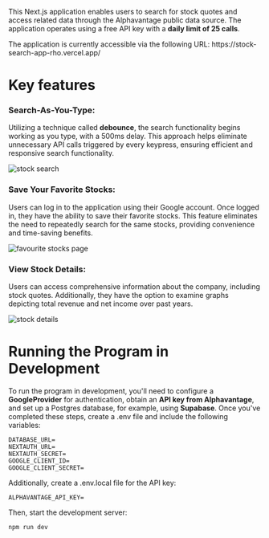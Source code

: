 <p>This Next.js application enables users to search for stock quotes and access related data through the Alphavantage public data source. The application operates using a free API key with a <b>daily limit of 25 calls</b>.</p>
<p>The application is currently accessible via the following URL: https://stock-search-app-rho.vercel.app/</p>

# Key features
### Search-As-You-Type: 
<p> Utilizing a technique called <b>debounce</b>, the search functionality begins working as you type, with a 500ms delay. This approach helps eliminate unnecessary API calls triggered by every keypress, ensuring efficient and responsive search functionality.</p>
<img src="https://github.com/tamadam/stock-search-app/assets/60942087/b91d8e8b-4dcd-4157-8899-8b788415e7a4" alt="stock search">

<br/>

### Save Your Favorite Stocks: 
<p> Users can log in to the application using their Google account. Once logged in, they have the ability to save their favorite stocks. This feature eliminates the need to repeatedly search for the same stocks, providing convenience and time-saving benefits.</p>
<img src="https://github.com/tamadam/stock-search-app/assets/60942087/a92bdcc5-db37-4bc2-bd3e-af971ad2ff59" alt="favourite stocks page" />
<br/>

### View Stock Details:
<p>Users can access comprehensive information about the company, including stock quotes. Additionally, they have the option to examine graphs depicting total revenue and net income over past years.</p>
<img src="https://github.com/tamadam/stock-search-app/assets/60942087/057ec10d-749d-42fa-81f0-cf95e844148e" alt="stock details" />

# Running the Program in Development

To run the program in development, you'll need to configure a <b>GoogleProvider</b> for authentication, obtain an <b>API key from Alphavantage</b>, and set up a Postgres database, for example, using <b>Supabase</b>. Once you've completed these steps, create a .env file and include the following variables:
```
DATABASE_URL=
NEXTAUTH_URL=
NEXTAUTH_SECRET=
GOOGLE_CLIENT_ID=
GOOGLE_CLIENT_SECRET=
```

Additionally, create a .env.local file for the API key:
```
ALPHAVANTAGE_API_KEY=
```

Then, start the development server:

```bash
npm run dev
```


